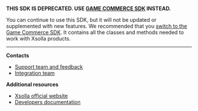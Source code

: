 **THIS SDK IS DEPRECATED. USE [GAME COMMERCE SDK](https://github.com/xsolla/store-unity-sdk) INSTEAD.**

You can continue to use this SDK, but it will not be updated or supplemented with new features. We recommended that you [switch to the Game Commerce SDK](https://developers.xsolla.com/sdk/unity-deprecated/how-to-switch-to-commerce/). It contains all the classes and methods needed to work with Xsolla products.


---

**Contacts**



* [Support team and feedback](https://xsolla.com/partner-support)
* [Integration team](mailto:integration@xsolla.com)

**Additional resources**



* [Xsolla official website](https://xsolla.com/)
* [Developers documentation](https://developers.xsolla.com/sdk/unity/)